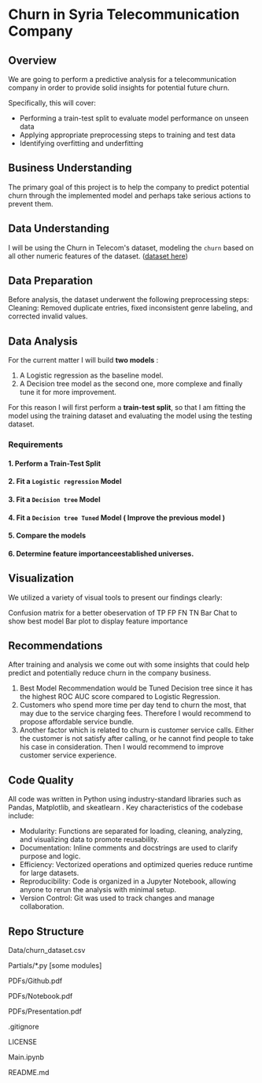 # Churn in Syria Telecommunication Company

## Overview
We are going to perform a predictive analysis for a telecommunication company in order to provide solid insights for potential future churn.

Specifically, this will cover:

* Performing a train-test split to evaluate model performance on unseen data
* Applying appropriate preprocessing steps to training and test data
* Identifying overfitting and underfitting

## Business Understanding
The primary goal of this project is to help the company to predict potential churn through the implemented model and perhaps take serious actions to prevent them.

## Data Understanding
I will be using the Churn in Telecom's dataset, modeling the `churn` based on all other numeric features of the dataset. ([dataset here](https://www.kaggle.com/datasets/becksddf/churn-in-telecoms-dataset/data))

## Data Preparation
Before analysis, the dataset underwent the following preprocessing steps:
Cleaning: Removed duplicate entries, fixed inconsistent genre labeling, and corrected invalid values.

## Data Analysis

For the current matter I will build **two models** : 
1) A Logistic regression as the baseline model.
2) A Decision tree model as the second one, more complexe and finally tune it for more improvement.

For this reason I will first perform a **train-test split**, so that I am fitting the model using the training dataset and evaluating the model using the testing dataset.


### Requirements

#### 1. Perform a Train-Test Split

#### 2. Fit a `Logistic regression` Model

#### 3. Fit a `Decision tree` Model

#### 4. Fit a `Decision tree Tuned` Model ( Improve the previous model )

#### 5. Compare the models

#### 6. Determine feature importanceestablished universes.

## Visualization
We utilized a variety of visual tools to present our findings clearly:

Confusion matrix for a better obeservation of TP FP FN TN
Bar Chat to show best model 
Bar plot to display feature importance

## Recommendations
After training and analysis we come out with some insights that could help predict and potentially reduce churn in the company business.

1. Best Model Recommendation would be Tuned Decision tree since it has the highest ROC AUC score compared to Logistic Regression.
2. Customers who spend more time per day tend to churn the most, that may due to the service charging fees. Therefore I would recommend to propose affordable service bundle.
3. Another factor which is related to churn is customer service calls. Either the customer is not satisfy after calling, or he cannot find people to take his case in consideration. Then I would recommend to improve customer service experience.

## Code Quality
All code was written in Python using industry-standard libraries such as Pandas, Matplotlib, and skeatlearn . Key characteristics of the codebase include:

- Modularity: Functions are separated for loading, cleaning, analyzing, and visualizing data to promote reusability.
- Documentation: Inline comments and docstrings are used to clarify purpose and logic.
- Efficiency: Vectorized operations and optimized queries reduce runtime for large datasets.
- Reproducibility: Code is organized in a Jupyter Notebook, allowing anyone to rerun the analysis with minimal setup.
- Version Control: Git was used to track changes and manage collaboration.

## Repo Structure
Data/churn_dataset.csv

Partials/*.py  [some modules]

PDFs/Github.pdf

PDFs/Notebook.pdf

PDFs/Presentation.pdf

.gitignore

LICENSE

Main.ipynb

README.md